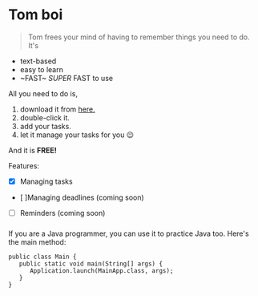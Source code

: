 # Tom boi


> Tom frees your mind of having to remember things you need to do. It's

* text-based
* easy to learn
* ~FAST~ *SUPER* FAST to use

All you need to do is,

1. download it from [here.](https://github.com/GCheeYang/ip)
1. double-click it.
1. add your tasks.
1. let it manage your tasks for you 😉

And it is **FREE!**

Features:

- [x] Managing tasks  
- [ ]Managing deadlines (coming soon)  
- [ ] Reminders (coming soon)

###

If you are a Java programmer, you can use it to practice Java too. Here's the main method: 

```
public class Main {
   public static void main(String[] args) {
      Application.launch(MainApp.class, args);
   }
}
```
